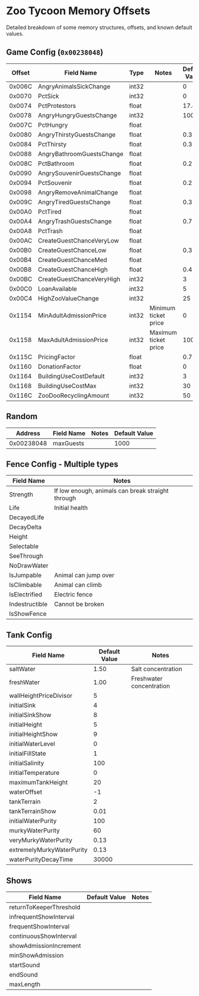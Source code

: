 # Zoo Tycoon Memory Offsets

Detailed breakdown of some memory structures, offsets, and known default values.

## Game Config (`0x00238048`)

| Offset | Field Name                | Type  | Notes                | Default Value |
| ------ | ------------------------- | ----- | -------------------- | ------------- |
| 0x006C | AngryAnimalsSickChange    | int32 |                      | 0             |
| 0x0070 | PctSick                   | int32 |                      | 0             |
| 0x0074 | PctProtestors             | float |                      | 17.45         |
| 0x0078 | AngryHungryGuestsChange   | int32 |                      | 1000          |
| 0x007C | PctHungry                 | float |                      |               |
| 0x0080 | AngryThirstyGuestsChange  | float |                      | 0.3           |
| 0x0084 | PctThirsty                | float |                      | 0.3           |
| 0x0088 | AngryBathroomGuestsChange | float |                      |               |
| 0x008C | PctBathroom               | float |                      | 0.2           |
| 0x0090 | AngrySouvenirGuestsChange | float |                      |               |
| 0x0094 | PctSouvenir               | float |                      | 0.2           |
| 0x0098 | AngryRemoveAnimalChange   | float |                      |               |
| 0x009C | AngryTiredGuestsChange    | float |                      | 0.3           |
| 0x00A0 | PctTired                  | float |                      |               |
| 0x00A4 | AngryTrashGuestsChange    | float |                      | 0.7           |
| 0x00A8 | PctTrash                  | float |                      |               |
| 0x00AC | CreateGuestChanceVeryLow  | float |                      |               |
| 0x00B0 | CreateGuestChanceLow      | float |                      | 0.3           |
| 0x00B4 | CreateGuestChanceMed      | float |                      |               |
| 0x00B8 | CreateGuestChanceHigh     | float |                      | 0.4           |
| 0x00BC | CreateGuestChanceVeryHigh | int32 |                      | 3             |
| 0x00C0 | LoanAvailable             | int32 |                      | 5             |
| 0x00C4 | HighZooValueChange        | int32 |                      | 25            |
| 0x1154 | MinAdultAdmissionPrice    | int32 | Minimum ticket price | 0             |
| 0x1158 | MaxAdultAdmissionPrice    | int32 | Maximum ticket price | 100           |
| 0x115C | PricingFactor             | float |                      | 0.75          |
| 0x1160 | DonationFactor            | float |                      | 0             |
| 0x1164 | BuildingUseCostDefault    | int32 |                      | 3             |
| 0x1168 | BuildingUseCostMax        | int32 |                      | 30            |
| 0x116C | ZooDooRecyclingAmount     | int32 |                      | 50            |

## Random

| Address    | Field Name | Notes | Default Value |
| ---------- | ---------- | ----- | ------------- |
| 0x00238048 | maxGuests  |       | 1000          |

## Fence Config - Multiple types

| Field Name     | Notes                                             |
| -------------- | ------------------------------------------------- |
| Strength       | If low enough, animals can break straight through |
| Life           | Initial health                                    |
| DecayedLife    |                                                   |
| DecayDelta     |                                                   |
| Height         |                                                   |
| Selectable     |                                                   |
| SeeThrough     |                                                   |
| NoDrawWater    |                                                   |
| IsJumpable     | Animal can jump over                              |
| IsClimbable    | Animal can climb                                  |
| IsElectrified  | Electric fence                                    |
| Indestructible | Cannot be broken                                  |
| IsShowFence    |                                                   |

## Tank Config

| Field Name                | Default Value | Notes                    |
| ------------------------- | ------------- | ------------------------ |
| saltWater                 | 1.50          | Salt concentration       |
| freshWater                | 1.00          | Freshwater concentration |
| wallHeightPriceDivisor    | 5             |                          |
| initialSink               | 4             |                          |
| initialSinkShow           | 8             |                          |
| initialHeight             | 5             |                          |
| initialHeightShow         | 9             |                          |
| initialWaterLevel         | 0             |                          |
| initialFillState          | 1             |                          |
| initialSalinity           | 100           |                          |
| initialTemperature        | 0             |                          |
| maximumTankHeight         | 20            |                          |
| waterOffset               | -1            |                          |
| tankTerrain               | 2             |                          |
| tankTerrainShow           | 0.01          |                          |
| initialWaterPurity        | 100           |                          |
| murkyWaterPurity          | 60            |                          |
| veryMurkyWaterPurity      | 0.13          |                          |
| extremelyMurkyWaterPurity | 0.13          |                          |
| waterPurityDecayTime      | 30000         |                          |

## Shows

| Field Name              | Default Value | Notes |
| ----------------------- | ------------- | ----- |
| returnToKeeperThreshold |               |       |
| infrequentShowInterval  |               |       |
| frequentShowInterval    |               |       |
| continuousShowInterval  |               |       |
| showAdmissionIncrement  |               |       |
| minShowAdmission        |               |       |
| startSound              |               |       |
| endSound                |               |       |
| maxLength               |               |       |

